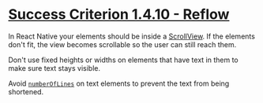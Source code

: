 # [Success Criterion 1.4.10 - Reflow](https://www.w3.org/WAI/WCAG21/Understanding/reflow.html)

In React Native your elements should be inside a [ScrollView](https://reactnative.dev/docs/scrollview). If the elements don't fit, the view becomes scrollable so the user can still reach them.

Don't use fixed heights or widths on elements that have text in them to make sure text stays visible.

Avoid [`numberOfLines`](https://reactnative.dev/docs/text#numberoflines) on text elements to prevent the text from being shortened.
